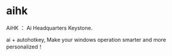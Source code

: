 # aihk

AiHK ： Ai Headquarters Keystone. 

ai + autohotkey, Make your windows operation smarter and more personalized！
